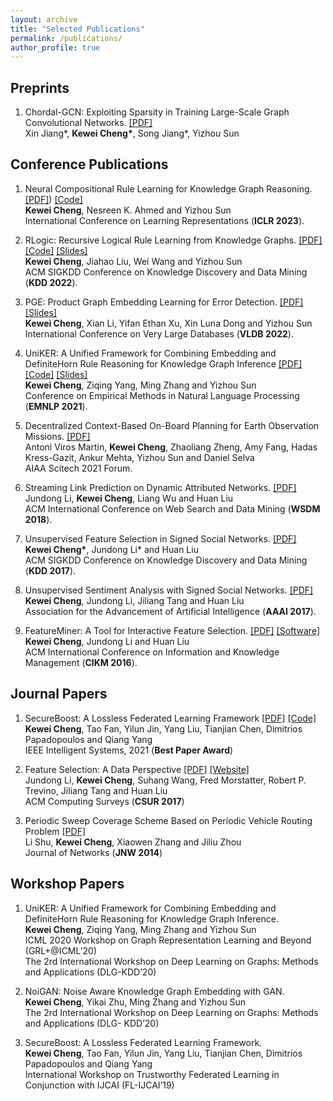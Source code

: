 ```yaml
---
layout: archive
title: "Selected Publications"
permalink: /publications/
author_profile: true
---
```


## Preprints
1. Chordal-GCN: Exploiting Sparsity in Training Large-Scale Graph Convolutional Networks. [\[PDF\]](https://openreview.net/forum?id=rJl05AVtwB) <br>
Xin Jiang\*, **Kewei Cheng\***, Song Jiang\*, Yizhou Sun <br>

## Conference Publications
1. Neural Compositional Rule Learning for Knowledge Graph Reasoning. [\[PDF\]](https://arxiv.org/abs/2303.03581)) [\[Code\]](https://github.com/vivian1993/NCRL)<br>
**Kewei Cheng**, Nesreen K. Ahmed and Yizhou Sun <br>
International Conference on Learning Representations (**ICLR 2023**). 

2. RLogic: Recursive Logical Rule Learning from Knowledge Graphs. [\[PDF\]](https://web.cs.ucla.edu/~yzsun/papers/2022_KDD_RLogic.pdf) [\[Code\]](https://github.com/vivian1993/RLogic) [\[Slides\]](https://drive.google.com/file/d/1O2NhJnr1sc-Sv5vOO2w9JWseQ4vUZCly/view?usp=sharing)<br>
**Kewei Cheng**, Jiahao Liu, Wei Wang and Yizhou Sun <br>
ACM SIGKDD Conference on Knowledge Discovery and Data Mining (**KDD 2022**). 

3. PGE: Product Graph Embedding Learning for Error Detection. [\[PDF\]](https://arxiv.org/pdf/2202.09747.pdf) [\[Slides\]](https://drive.google.com/file/d/12Qz6oSXAKKKUwB6yCaf3oCTjB0mEvN0r/view?usp=sharing) <br> 
**Kewei Cheng**, Xian Li, Yifan Ethan Xu, Xin Luna Dong and Yizhou Sun <br>
International Conference on Very Large Databases (**VLDB 2022**). 

4. UniKER: A Unified Framework for Combining Embedding and DefiniteHorn Rule Reasoning for Knowledge Graph Inference [\[PDF\]](https://aclanthology.org/2021.emnlp-main.769.pdf) [\[Code\]](https://github.com/vivian1993/UniKER) [\[Slides\]](https://drive.google.com/file/d/1DYLzHudklvYKYsyN8OcgwaKHsLHn6Pmy/view?usp=sharing)<br>
**Kewei Cheng**, Ziqing Yang, Ming Zhang and Yizhou Sun <br>
Conference on Empirical Methods in Natural Language Processing (**EMNLP 2021**). 

5. Decentralized Context-Based On-Board Planning for Earth Observation Missions. [\[PDF\]](https://arc.aiaa.org/doi/pdf/10.2514/6.2021-1469) <br>
Antoni Viros Martin, **Kewei Cheng**, Zhaoliang Zheng, Amy Fang, Hadas Kress-Gazit, Ankur Mehta, Yizhou Sun and Daniel Selva <br>
AIAA Scitech 2021 Forum.

6. Streaming Link Prediction on Dynamic Attributed Networks. [\[PDF\]](https://dl.acm.org/doi/pdf/10.1145/3159652.3159674) <br>
Jundong Li, **Kewei Cheng**, Liang Wu and Huan Liu <br>
ACM International Conference on Web Search and Data Mining (**WSDM 2018**). 

7. Unsupervised Feature Selection in Signed Social Networks. [\[PDF\]](https://dl.acm.org/doi/pdf/10.1145/3097983.3098106) <br>
**Kewei Cheng\***, Jundong Li\* and Huan Liu <br>
ACM SIGKDD Conference on Knowledge Discovery and Data Mining (**KDD 2017**). 

8. Unsupervised Sentiment Analysis with Signed Social Networks. [\[PDF\]](https://www.public.asu.edu/~huanliu/papers/AAAI2017.pdf) <br>
**Kewei Cheng**, Jundong Li, Jiliang Tang and Huan Liu <br>
Association for the Advancement of Artificial Intelligence (**AAAI 2017**). 

9. FeatureMiner: A Tool for Interactive Feature Selection. [\[PDF\]](https://dl.acm.org/doi/pdf/10.1145/2983323.2983329) [\[Software\]](https://jundongl.github.io/scikit-feature/featureminer.html) <br>
**Kewei Cheng**, Jundong Li and Huan Liu <br>
ACM International Conference on Information and Knowledge Management (**CIKM 2016**). 

## Journal Papers
1. SecureBoost: A Lossless Federated Learning Framework [\[PDF\]](https://arxiv.org/pdf/1901.08755.pdf) [\[Code\]](https://github.com/FederatedAI/FATE)  <br>
**Kewei Cheng**, Tao Fan, Yilun Jin, Yang Liu, Tianjian Chen, Dimitrios Papadopoulos and Qiang Yang <br>
IEEE Intelligent Systems, 2021 (**Best Paper Award**) 

2. Feature Selection: A Data Perspective [\[PDF\]](https://arxiv.org/pdf/1601.07996.pdf) [\[Website\]](https://jundongl.github.io/scikit-feature/) <br>
Jundong Li, **Kewei Cheng**, Suhang Wang, Fred Morstatter, Robert P. Trevino, Jiliang Tang and Huan Liu <br>
ACM Computing Surveys (**CSUR 2017**)

3. Periodic Sweep Coverage Scheme Based on Periodic Vehicle Routing Problem [\[PDF\]](http://www.cs.csi.cuny.edu/~zhangx/papers/J_2014_JN_Shu_CZZ.pdf)<br>
Li Shu, **Kewei Cheng**, Xiaowen Zhang and Jiliu Zhou <br>
Journal of Networks (**JNW 2014**)

## Workshop Papers
1. UniKER: A Unified Framework for Combining Embedding and DefiniteHorn Rule Reasoning for Knowledge Graph Inference. <br>
**Kewei Cheng**, Ziqing Yang, Ming Zhang and Yizhou Sun <br> 
ICML 2020 Workshop on Graph Representation Learning and Beyond (GRL+@ICML’20) <br> 
The 2rd International Workshop on Deep Learning on Graphs: Methods and Applications (DLG-KDD’20)

2. NoiGAN: Noise Aware Knowledge Graph Embedding with GAN. <br>
**Kewei Cheng**, Yikai Zhu, Ming Zhang and Yizhou Sun <br>
The 2rd International Workshop on Deep Learning on Graphs: Methods and Applications (DLG-
KDD’20)

3. SecureBoost: A Lossless Federated Learning Framework. <br>
**Kewei Cheng**, Tao Fan, Yilun Jin, Yang Liu, Tianjian Chen, Dimitrios Papadopoulos and Qiang Yang <br>
International Workshop on Trustworthy Federated Learning in Conjunction with IJCAI
(FL-IJCAI’19)



